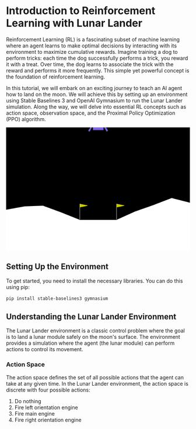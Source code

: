 # Introduction to Reinforcement Learning with Lunar Lander

Reinforcement Learning (RL) is a fascinating subset of machine learning where an agent learns to make optimal decisions by interacting with its environment to maximize cumulative rewards. Imagine training a dog to perform tricks: each time the dog successfully performs a trick, you reward it with a treat. Over time, the dog learns to associate the trick with the reward and performs it more frequently. This simple yet powerful concept is the foundation of reinforcement learning.

In this tutorial, we will embark on an exciting journey to teach an AI agent how to land on the moon. We will achieve this by setting up an environment using Stable Baselines 3 and OpenAI Gymnasium to run the Lunar Lander simulation. Along the way, we will delve into essential RL concepts such as action space, observation space, and the Proximal Policy Optimization (PPO) algorithm.

![alt text](lunar_lander_intro.gif)

## Setting Up the Environment

To get started, you need to install the necessary libraries. You can do this using pip:

```bash
pip install stable-baselines3 gymnasium
```

## Understanding the Lunar Lander Environment

The Lunar Lander environment is a classic control problem where the goal is to land a lunar module safely on the moon's surface. The environment provides a simulation where the agent (the lunar module) can perform actions to control its movement.

### Action Space

The action space defines the set of all possible actions that the agent can take at any given time. In the Lunar Lander environment, the action space is discrete with four possible actions:

1. Do nothing
2. Fire left orientation engine
3. Fire main engine
4. Fire right orientation engine